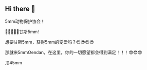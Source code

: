 ## Hi there 👋
5mm动物保护协会！

🥰🥰🥰🥰🥰甘斯5mm!

想要甘斯5mm，获得5mm的宠爱吗？😍😍😍😍

那就来5mmOendan，在这里，你的一切愿望都会得到满足！！！😎😎😎

顶45mm
<!--

**Here are some ideas to get you started:**

🙋‍♀️ A short introduction - what is your organization all about?
🌈 Contribution guidelines - how can the community get involved?
👩‍💻 Useful resources - where can the community find your docs? Is there anything else the community should know?
🍿 Fun facts - what does your team eat for breakfast?
🧙 Remember, you can do mighty things with the power of [Markdown](https://docs.github.com/github/writing-on-github/getting-started-with-writing-and-formatting-on-github/basic-writing-and-formatting-syntax)
-->
